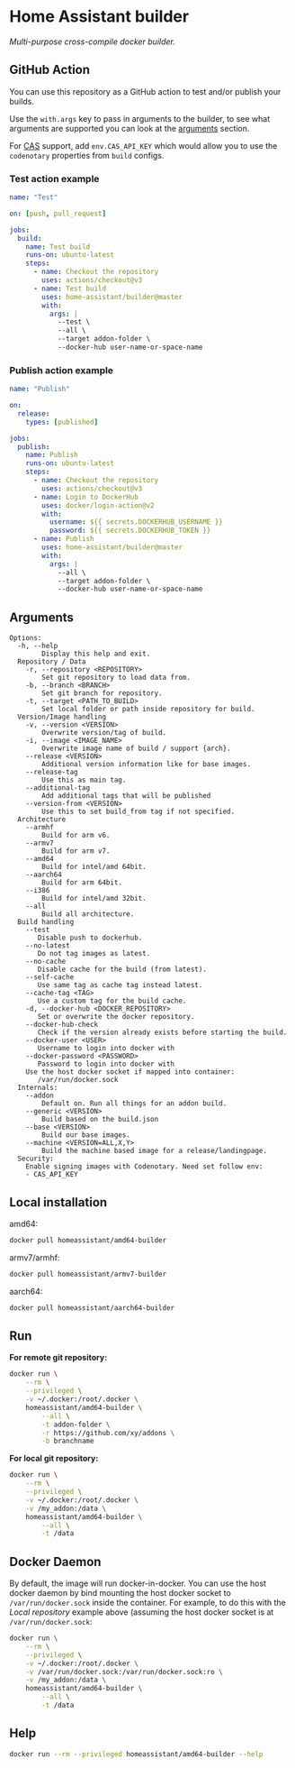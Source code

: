 # Home Assistant builder

_Multi-purpose cross-compile docker builder._

## GitHub Action

You can use this repository as a GitHub action to test and/or publish your builds.

Use the `with.args` key to pass in arguments to the builder, to see what arguments are supported you can look at the [arguments](#Arguments) section.

For [CAS](https://cas.codenotary.com/) support, add `env.CAS_API_KEY` which would allow you to use the `codenotary` properties from `build` configs.

### Test action example

```yaml
name: "Test"

on: [push, pull_request]

jobs:
  build:
    name: Test build
    runs-on: ubuntu-latest
    steps:
      - name: Checkout the repository
        uses: actions/checkout@v3
      - name: Test build
        uses: home-assistant/builder@master
        with:
          args: |
            --test \
            --all \
            --target addon-folder \
            --docker-hub user-name-or-space-name
```

### Publish action example

```yaml
name: "Publish"

on:
  release:
    types: [published]

jobs:
  publish:
    name: Publish
    runs-on: ubuntu-latest
    steps:
      - name: Checkout the repository
        uses: actions/checkout@v3
      - name: Login to DockerHub
        uses: docker/login-action@v2
        with:
          username: ${{ secrets.DOCKERHUB_USERNAME }}
          password: ${{ secrets.DOCKERHUB_TOKEN }}
      - name: Publish
        uses: home-assistant/builder@master
        with:
          args: |
            --all \
            --target addon-folder \
            --docker-hub user-name-or-space-name
```

## Arguments

```
Options:
  -h, --help
        Display this help and exit.
  Repository / Data
    -r, --repository <REPOSITORY>
        Set git repository to load data from.
    -b, --branch <BRANCH>
        Set git branch for repository.
    -t, --target <PATH_TO_BUILD>
        Set local folder or path inside repository for build.
  Version/Image handling
    -v, --version <VERSION>
        Overwrite version/tag of build.
    -i, --image <IMAGE_NAME>
        Overwrite image name of build / support {arch}.
    --release <VERSION>
        Additional version information like for base images.
    --release-tag
        Use this as main tag.
    --additional-tag
        Add additional tags that will be published
    --version-from <VERSION>
        Use this to set build_from tag if not specified.
  Architecture
    --armhf
        Build for arm v6.
    --armv7
        Build for arm v7.
    --amd64
        Build for intel/amd 64bit.
    --aarch64
        Build for arm 64bit.
    --i386
        Build for intel/amd 32bit.
    --all
        Build all architecture.
  Build handling
    --test
       Disable push to dockerhub.
    --no-latest
       Do not tag images as latest.
    --no-cache
       Disable cache for the build (from latest).
    --self-cache
       Use same tag as cache tag instead latest.
    --cache-tag <TAG>
       Use a custom tag for the build cache.
    -d, --docker-hub <DOCKER_REPOSITORY>
       Set or overwrite the docker repository.
    --docker-hub-check
       Check if the version already exists before starting the build.
    --docker-user <USER>
       Username to login into docker with
    --docker-password <PASSWORD>
       Password to login into docker with
    Use the host docker socket if mapped into container:
       /var/run/docker.sock
  Internals:
    --addon
        Default on. Run all things for an addon build.
    --generic <VERSION>
        Build based on the build.json
    --base <VERSION>
        Build our base images.
    --machine <VERSION=ALL,X,Y>
        Build the machine based image for a release/landingpage.
  Security:
    Enable signing images with Codenotary. Need set follow env:
    - CAS_API_KEY
```

## Local installation

amd64:

```bash
docker pull homeassistant/amd64-builder
```

armv7/armhf:

```bash
docker pull homeassistant/armv7-builder
```

aarch64:

```bash
docker pull homeassistant/aarch64-builder
```

## Run

**For remote git repository:**

```bash
docker run \
	--rm \
	--privileged \
	-v ~/.docker:/root/.docker \
	homeassistant/amd64-builder \
		--all \
		-t addon-folder \
		-r https://github.com/xy/addons \
		-b branchname
```

**For local git repository:**

```bash
docker run \
	--rm \
	--privileged \
	-v ~/.docker:/root/.docker \
	-v /my_addon:/data \
	homeassistant/amd64-builder \
		--all \
		-t /data
```

## Docker Daemon

By default, the image will run docker-in-docker. You can use the host docker daemon by bind mounting the host docker socket to `/var/run/docker.sock` inside the container. For example, to do this with the _Local repository_ example above (assuming the host docker socket is at `/var/run/docker.sock`:

```bash
docker run \
	--rm \
	--privileged \
	-v ~/.docker:/root/.docker \
	-v /var/run/docker.sock:/var/run/docker.sock:ro \
	-v /my_addon:/data \
	homeassistant/amd64-builder \
		--all \
		-t /data
```

## Help

```bash
docker run --rm --privileged homeassistant/amd64-builder --help
```
